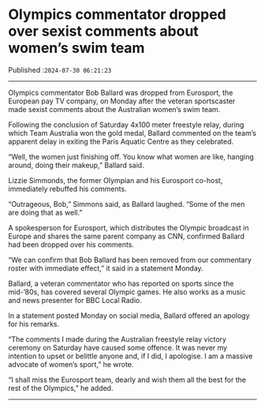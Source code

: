 # Olympics commentator dropped over sexist comments about women’s swim team

Published :`2024-07-30 06:21:23`

---

Olympics commentator Bob Ballard was dropped from Eurosport, the European pay TV company, on Monday after the veteran sportscaster made sexist comments about the Australian women’s swim team.

Following the conclusion of Saturday 4x100 meter freestyle relay, during which Team Australia won the gold medal, Ballard commented on the team’s apparent delay in exiting the Paris Aquatic Centre as they celebrated.

“Well, the women just finishing off. You know what women are like, hanging around, doing their makeup,” Ballard said.

Lizzie Simmonds, the former Olympian and his Eurosport co-host, immediately rebuffed his comments.

“Outrageous, Bob,” Simmons said, as Ballard laughed. “Some of the men are doing that as well.”

A spokesperson for Eurosport, which distributes the Olympic broadcast in Europe and shares the same parent company as CNN, confirmed Ballard had been dropped over his comments.

“We can confirm that Bob Ballard has been removed from our commentary roster with immediate effect,” it said in a statement Monday.

Ballard, a veteran commentator who has reported on sports since the mid-’80s, has covered several Olympic games. He also works as a music and news presenter for BBC Local Radio.

In a statement posted Monday on social media, Ballard offered an apology for his remarks.

“The comments I made during the Australian freestyle relay victory ceremony on Saturday have caused some offence. It was never my intention to upset or belittle anyone and, if I did, I apologise. I am a massive advocate of women’s sport,” he wrote.

“I shall miss the Eurosport team, dearly and wish them all the best for the rest of the Olympics,” he added.

---

